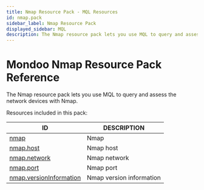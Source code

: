 ```yaml
---
title: Nmap Resource Pack - MQL Resources
id: nmap.pack
sidebar_label: Nmap Resource Pack
displayed_sidebar: MQL
description: The Nmap resource pack lets you use MQL to query and assess the network devices with Nmap.
---
```


# Mondoo Nmap Resource Pack Reference

The Nmap resource pack lets you use MQL to query and assess the network devices with Nmap.

Resources included in this pack:

| ID                                                    | DESCRIPTION              |
| ----------------------------------------------------- | ------------------------ |
| [nmap](nmap.md)                                       | Nmap                     |
| [nmap.host](nmap.host.md)                             | Nmap host                |
| [nmap.network](nmap.network.md)                       | Nmap network             |
| [nmap.port](nmap.port.md)                             | Nmap port                |
| [nmap.versionInformation](nmap.versioninformation.md) | Nmap version information |
